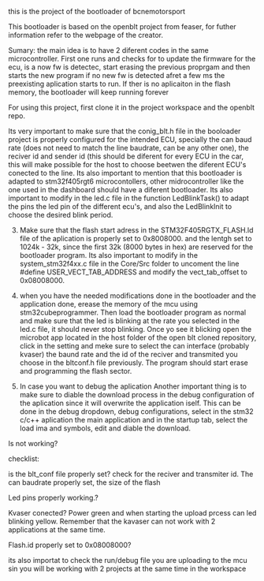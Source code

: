 this is the project of the bootloader of bcnemotorsport

This bootloader is based on the openblt project from feaser, for futher information refer to the webpage of the creator.

Sumary: the main idea is to have 2 diferent codes in the same microcontroller. First one runs and checks for to update the firmware for the ecu, is a now fw is detectec, start erasing the previous proprgam and then starts the new program if no new fw is detected afret a few ms the preexisting aplication starts to run. If ther is no aplicaiton in the flash memory, the bootloader will keep running forever 

For using this project, first clone it in the project workspace and the openblt repo.

Its very important to make sure that the conig_blt.h file in the booloader project is properly configured for the intended ECU, specially the can baud rate (does not need to match the line baudrate, can be any other one), the reciver id and sender id (this should be diferent for every ECU in the car, this will make possible for the host to choose beetwen the diferent ECU's conected to the line. Its also important to mention that this bootloader is adapted to stm32f405rgt6 microcontollers, other midrocontroller like the one used in the dashboard should have a diferent bootloader. Its also important to modify in the led.c file in the function LedBlinkTask() to adapt the pins the led pin of the different ecu's, and also the LedBlinkInit to choose the desired blink period.


3. Make sure that the flash start adress in the STM32F405RGTX_FLASH.ld file of the aplication is properly set to 0x8008000. and the lentgh set to 1024k - 32k, since the first 32k (8000 bytes in hex) are reserved for the bootloader program. Its also important to modify in the system_stm32f4xx.c file in the Core/Src folder to uncoment the line #define USER_VECT_TAB_ADDRESS and modify the vect_tab_offset to 0x08008000.

4. when you have the needed modifications done in the bootloader and the application done, erease the memory of the mcu using stm32cubeprogrammer. Then load the bootloader program as normal and make sure that the led is blinking at the rate you selected in the led.c file, it should never stop blinking. Once yo see it blicking open the microbot app located in the host folder of the open blt cloned repository, click in the setting and meke sure to select the can interface (probably kvaser) the baund rate and the id of the reciver and transmited you choose in the bltconf.h file previously. The program should start erase and programming the flash sector.




4. In case you want to debug the aplication Another important thing is to make sure to diable the download process in the debug configuration of the aplication since it will overwrite the application iself. This can be done in the debug dropdown,  debug configurations, select in the stm32 c/c++ aplication the main application and in the startup tab, select the load ima and symbols, edit and diable the download.



Is not working?

checklist:

is the blt_conf file properly set? check for the reciver and transmiter id. The can baudrate properly set, the size of the flash 

Led pins properly working.?

Kvaser conected? Power green and when starting the upload prcess can led blinking yellow. Remember that the kavaser can not work with 2 applications at the same time.

Flash.id properly set to 0x08008000?

its also importat to check the run/debug file you are uploading to the mcu sin you will be working with 2 projects at the same time in the workspace

